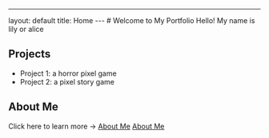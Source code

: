 ---
layout: default
title: Home
--- # Welcome to My Portfolio Hello! My name is lily or alice
## Projects
- Project 1: a horror pixel game
- Project 2: a pixel story game
## About Me
Click here to learn more → [About Me](about.md)
[About Me](about.md) 
